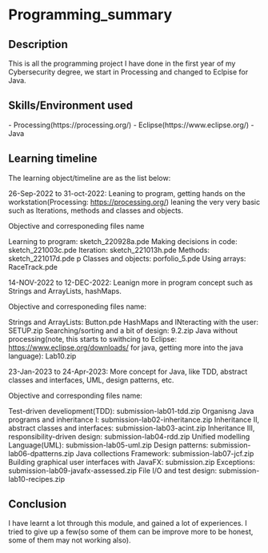 <h1>Programming_summary</h1>

<h2>Description</h2>
This is all the programming project I have done in the first year of my Cybersecurity degree, we start in Processing and changed to Eclpise for Java.

<h2>Skills/Environment used</h2>
- Processing(https://processing.org/)
- Eclipse(https://www.eclipse.org/)
- Java

<h2>Learning timeline</h2>
The learning object/timeline are as the list below:

26-Sep-2022 to 31-oct-2022: Leaning to program, getting hands on the workstation(Processing: https://processing.org/) leaning the very very basic such as Iterations, methods and classes and objects.

Objective and corresponeding files name

Learning to program: sketch_220928a.pde 
Making decisions in code: sketch_221003c.pde 
Iteration:  sketch_221013h.pde 
Methods:  sketch_221017d.pde p
Classes and objects: porfolio_5.pde
Using arrays: RaceTrack.pde

14-NOV-2022 to 12-DEC-2022: Leanign more in program concept such as Strings and ArrayLists, hashMaps.

Objective and corresponeding files name:

Strings and ArrayLists: Button.pde
HashMaps and INteracting with the user: SETUP.zip
Searching/sorting and a bit of design: 9.2.zip
Java without processing(note, this starts to swithcing to Eclipse: https://www.eclipse.org/downloads/ for java, getting more into the java language): Lab10.zip

23-Jan-2023 to 24-Apr-2023: More concept for Java, like TDD, abstract classes and interfaces, UML, design patterns, etc.

Objective and corresponding files name:

Test-driven develiopment(TDD): submission-lab01-tdd.zip
Organisng Java programs and inheritance I: submission-lab02-inheritance.zip
Inheritance II, abstract classes and interfaces: submission-lab03-acint.zip
Inheritance III, responsibility-driven design: submission-lab04-rdd.zip
Unified modelling Language(UML): submission-lab05-uml.zip
Design patterns: submission-lab06-dpatterns.zip
Java collections Framework: submission-lab07-jcf.zip
Building graphical user interfaces with JavaFX: submission.zip
Exceptions: submission-lab09-javafx-assessed.zip
File I/O and test design: submission-lab10-recipes.zip

<h2>Conclusion</h2>

I have learnt a lot through this module, and gained a lot of experiences. I tried to give up a few(so some of them can be improve more to be honest, some of them may not working also).  
